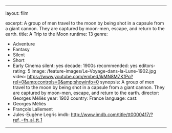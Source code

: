 ---

layout: film

excerpt: A group of men travel to the moon by being shot in a capsule from a giant cannon. They are captured by moon-men, escape, and return to the earth.
title: A Trip to the Moon
runtime: 13
genre:
- Adventure
- Fantasy
- Silent
- Short
- Early Cinema
silent: yes
decade: 1900s
recommended: yes
editors-rating: 5
image: /feature-images/Le-Voyage-dans-la-Lune-1902.jpg
video: https://www.youtube.com/embed/ikMN8MZKfPo?rel=0&amp;controls=0&amp;showinfo=0
synopsis: A group of men travel to the moon by being shot in a capsule from a giant cannon. They are captured by moon-men, escape, and return to the earth.
director: Georges Méliès
year: 1902
country: France
language: 
cast:
- Georges Méliès
- François Lallement
- Jules-Eugène Legris
imdb: http://www.imdb.com/title/tt0000417/?ref_=fn_al_tt_1

---